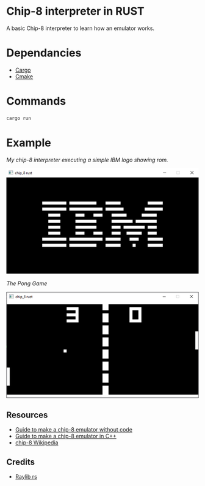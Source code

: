 # Chip-8 interpreter in RUST
A basic Chip-8 interpreter to learn how an emulator works.

# Dependancies
- [Cargo](https://www.rust-lang.org/tools/install)
- [Cmake](https://cmake.org/download/)

# Commands
```Bash
cargo run
```

# Example
*My chip-8 interpreter executing a simple IBM logo showing rom.*

![IBM](assets/ibm_logo.PNG)

*The Pong Game*

![PONG](assets/Pong.PNG)



## Resources
- [Guide to make a chip-8 emulator without code](https://tobiasvl.github.io/blog/write-a-chip-8-emulator/)
- [Guide to make a chip-8 emulator in C++](https://multigesture.net/articles/how-to-write-an-emulator-chip-8-interpreter/)
- [chip-8 Wikipedia](https://en.wikipedia.org/wiki/CHIP-8#Virtual_machine_description)
## Credits
- [Raylib rs](https://github.com/deltaphc/raylib-rs)
